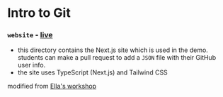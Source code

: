 # Intro to Git

### `website` - [live](https://codeday.vercel.app)

- this directory contains the Next.js site which is used in the demo. students can make a pull request to add a `JSON` file with their GitHub user info.
- the site uses TypeScript (Next.js) and Tailwind CSS

modified from [Ella's workshop](https://github.com/eilla1/GitHub-Workshop)
